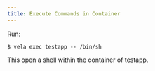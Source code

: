 ```yaml
---
title: Execute Commands in Container
---
```


Run: 
```
$ vela exec testapp -- /bin/sh
```

This open a shell within the container of testapp.
